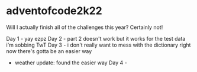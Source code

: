 # adventofcode2k22

Will I actually finish all of the challenges this year? Certainly not!

Day 1 - yay ezpz
Day 2 - part 2 doesn't work but it works for the test data i'm sobbing TwT
Day 3 - i don't really want to mess with the dictionary right now there's gotta be an easier way
 - weather update: found the easier way
Day 4 -
